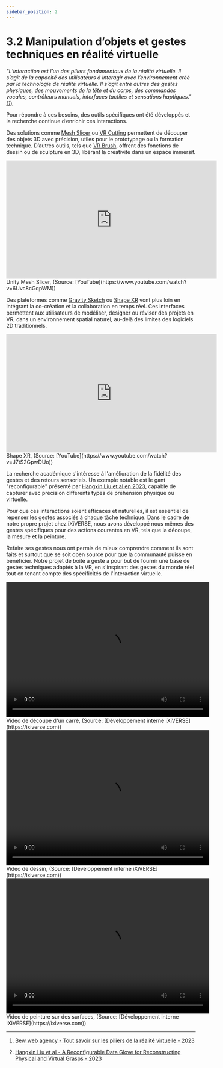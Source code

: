 ```yaml
---
sidebar_position: 2
---
```


# 3.2 Manipulation d’objets et gestes techniques en réalité virtuelle

_"L’interaction est l’un des piliers fondamentaux de la réalité virtuelle. Il s’agit de la capacité des utilisateurs à interagir avec l’environnement créé par la technologie de réalité virtuelle. Il s’agit entre autres des gestes physiques, des mouvements de la tête et du corps, des commandes vocales, contrôleurs manuels, interfaces tactiles et sensations haptiques."_ [(_1_)](https://www.bew-web-agency.fr/piliers-de-la-realite-virtuelle//)

Pour répondre à ces besoins, des outils spécifiques ont été développés et la recherche continue d’enrichir ces interactions.

Des solutions comme [Mesh Slicer](https://assetstore.unity.com/packages/tools/modeling/mesh-slicer-59618?srsltid=AfmBOop2z-mpurQbag7GUAjzKEKT1z7kg0JhBIlqc9jJg0IvtcsqX1q-) ou [VR Cutting](https://assetstore.unity.com/packages/tools/physics/vr-cutting-170894?srsltid=AfmBOor2es5XfV1vBDf3BewsgZcqUVVlX5ZbUTNWraGyWbkuylqo4nCI) permettent de découper des objets 3D avec précision, utiles pour le prototypage ou la formation technique. D’autres outils, tels que [VR Brush](https://assetstore.unity.com/packages/tools/integration/vr-brush-101781?srsltid=AfmBOopUU_QMwHdeuSeUANzPNTx0VWfdQf7gd9QkHlvIBaSmyL1sOdDk), offrent des fonctions de dessin ou de sculpture en 3D, libérant la créativité dans un espace immersif.

<iframe width="560" height="315" src="https://www.youtube.com/embed/6Uvc8cGqpWM?si=vgkD0qQJYd8u_B4V" title="YouTube video player" frameborder="0" allow="accelerometer; autoplay; clipboard-write; encrypted-media; gyroscope; picture-in-picture; web-share" referrerpolicy="strict-origin-when-cross-origin" allowfullscreen></iframe> Unity Mesh Slicer, (Source: [YouTube](https://www.youtube.com/watch?v=6Uvc8cGqpWM))

Des plateformes comme [Gravity Sketch](https://gravitysketch.com) ou [Shape XR](https://www.shapesxr.com) vont plus loin en intégrant la co-création et la collaboration en temps réel. Ces interfaces permettent aux utilisateurs de modéliser, designer ou réviser des projets en VR, dans un environnement spatial naturel, au-delà des limites des logiciels 2D traditionnels.

<iframe width="560" height="315" src="https://www.youtube.com/embed/J7tS2GpwDUo?si=TXNeL4iMS9soUumq" title="YouTube video player" frameborder="0" allow="accelerometer; autoplay; clipboard-write; encrypted-media; gyroscope; picture-in-picture; web-share" referrerpolicy="strict-origin-when-cross-origin" allowfullscreen></iframe> Shape XR, (Source: [YouTube](https://www.youtube.com/watch?v=J7tS2GpwDUo))

La recherche académique s'intéresse à l'amélioration de la fidélité des gestes et des retours sensoriels. Un exemple notable est le gant "reconfigurable" présenté par [Hangxin Liu et al en 2023](https://arxiv.org/abs/2301.05821), capable de capturer avec précision différents types de préhension physique ou virtuelle.

Pour que ces interactions soient efficaces et naturelles, il est essentiel de repenser les gestes associés à chaque tâche technique. Dans le cadre de notre propre projet chez iXiVERSE, nous avons développé nous mêmes des gestes spécifiques pour des actions courantes en VR, tels que la découpe, la mesure et la peinture.

Refaire ses gestes nous ont permis de mieux comprendre comment ils sont faits et surtout que se soit open source pour que la communauté puisse en bénéficier. Notre projet de boite à geste a pour but de fournir une base de gestes techniques adaptés à la VR, en s'inspirant des gestes du monde réel tout en tenant compte des spécificités de l'interaction virtuelle.

<video width="540" height="360" controls>
  <source src="/video/CuttingSquare.mp4" type="video/mp4" />
  Votre navigateur ne supporte pas la balise vidéo.
</video> 
Video de découpe d'un carré, (Source: [Développement interne iXiVERSE](https://ixiverse.com))

<video width="540" height="360" controls>
  <source src="/video/videoDrawing.mp4" type="video/mp4" />
  Votre navigateur ne supporte pas la balise vidéo.
</video>
Video de dessin, (Source: [Développement interne iXiVERSE](https://ixiverse.com))

<video width="540" height="360" controls>
  <source src="/video/videoSprayDrawing.mp4" type="video/mp4" />
  Votre navigateur ne supporte pas la balise vidéo.
</video>
Video de peinture sur des surfaces, (Source: [Développement interne iXiVERSE](https://ixiverse.com))


---

1. [Bew web agency - Tout savoir sur les piliers de la réalité virtuelle - 2023](http://bew-web-agency.fr/piliers-de-la-realite-virtuelle/) 

2. [Hangxin Liu et al - A Reconfigurable Data Glove for Reconstructing Physical and Virtual Grasps - 2023](https://arxiv.org/abs/2301.05821)
